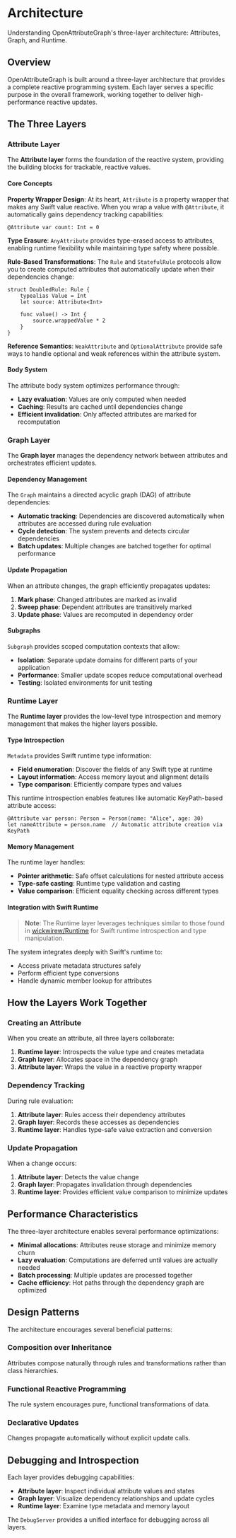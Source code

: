 # Architecture

Understanding OpenAttributeGraph's three-layer architecture: Attributes, Graph, and Runtime.

## Overview

OpenAttributeGraph is built around a three-layer architecture that provides a complete reactive programming system. Each layer serves a specific purpose in the overall framework, working together to deliver high-performance reactive updates.

## The Three Layers

### Attribute Layer

The **Attribute layer** forms the foundation of the reactive system, providing the building blocks for trackable, reactive values.

#### Core Concepts

**Property Wrapper Design**: At its heart, ``Attribute`` is a property wrapper that makes any Swift value reactive. When you wrap a value with `@Attribute`, it automatically gains dependency tracking capabilities:

    @Attribute var count: Int = 0

**Type Erasure**: ``AnyAttribute`` provides type-erased access to attributes, enabling runtime flexibility while maintaining type safety where possible.

**Rule-Based Transformations**: The ``Rule`` and ``StatefulRule`` protocols allow you to create computed attributes that automatically update when their dependencies change:

    struct DoubledRule: Rule {
        typealias Value = Int
        let source: Attribute<Int>
        
        func value() -> Int {
            source.wrappedValue * 2
        }
    }

**Reference Semantics**: ``WeakAttribute`` and ``OptionalAttribute`` provide safe ways to handle optional and weak references within the attribute system.

#### Body System

The attribute body system optimizes performance through:
- **Lazy evaluation**: Values are only computed when needed
- **Caching**: Results are cached until dependencies change
- **Efficient invalidation**: Only affected attributes are marked for recomputation

### Graph Layer

The **Graph layer** manages the dependency network between attributes and orchestrates efficient updates.

#### Dependency Management

The ``Graph`` maintains a directed acyclic graph (DAG) of attribute dependencies:

- **Automatic tracking**: Dependencies are discovered automatically when attributes are accessed during rule evaluation
- **Cycle detection**: The system prevents and detects circular dependencies
- **Batch updates**: Multiple changes are batched together for optimal performance

#### Update Propagation

When an attribute changes, the graph efficiently propagates updates:

1. **Mark phase**: Changed attributes are marked as invalid
2. **Sweep phase**: Dependent attributes are transitively marked
3. **Update phase**: Values are recomputed in dependency order

#### Subgraphs

``Subgraph`` provides scoped computation contexts that allow:
- **Isolation**: Separate update domains for different parts of your application
- **Performance**: Smaller update scopes reduce computational overhead
- **Testing**: Isolated environments for unit testing

### Runtime Layer

The **Runtime layer** provides the low-level type introspection and memory management that makes the higher layers possible.

#### Type Introspection

``Metadata`` provides Swift runtime type information:
- **Field enumeration**: Discover the fields of any Swift type at runtime
- **Layout information**: Access memory layout and alignment details
- **Type comparison**: Efficiently compare types and values

This runtime introspection enables features like automatic KeyPath-based attribute access:

    @Attribute var person: Person = Person(name: "Alice", age: 30)
    let nameAttribute = person.name  // Automatic attribute creation via KeyPath

#### Memory Management

The runtime layer handles:
- **Pointer arithmetic**: Safe offset calculations for nested attribute access
- **Type-safe casting**: Runtime type validation and casting
- **Value comparison**: Efficient equality checking across different types

#### Integration with Swift Runtime

> **Note**: The Runtime layer leverages techniques similar to those found in [wickwirew/Runtime](https://github.com/wickwirew/Runtime) for Swift runtime introspection and type manipulation.

The system integrates deeply with Swift's runtime to:
- Access private metadata structures safely
- Perform efficient type conversions
- Handle dynamic member lookup for attributes

## How the Layers Work Together

### Creating an Attribute

When you create an attribute, all three layers collaborate:

1. **Runtime layer**: Introspects the value type and creates metadata
2. **Graph layer**: Allocates space in the dependency graph
3. **Attribute layer**: Wraps the value in a reactive property wrapper

### Dependency Tracking

During rule evaluation:

1. **Attribute layer**: Rules access their dependency attributes
2. **Graph layer**: Records these accesses as dependencies
3. **Runtime layer**: Handles type-safe value extraction and conversion

### Update Propagation

When a change occurs:

1. **Attribute layer**: Detects the value change
2. **Graph layer**: Propagates invalidation through dependencies
3. **Runtime layer**: Provides efficient value comparison to minimize updates

## Performance Characteristics

The three-layer architecture enables several performance optimizations:

- **Minimal allocations**: Attributes reuse storage and minimize memory churn
- **Lazy evaluation**: Computations are deferred until values are actually needed
- **Batch processing**: Multiple updates are processed together
- **Cache efficiency**: Hot paths through the dependency graph are optimized

## Design Patterns

The architecture encourages several beneficial patterns:

### Composition over Inheritance
Attributes compose naturally through rules and transformations rather than class hierarchies.

### Functional Reactive Programming
The rule system encourages pure, functional transformations of data.

### Declarative Updates
Changes propagate automatically without explicit update calls.

## Debugging and Introspection

Each layer provides debugging capabilities:

- **Attribute layer**: Inspect individual attribute values and states
- **Graph layer**: Visualize dependency relationships and update cycles  
- **Runtime layer**: Examine type metadata and memory layout

The ``DebugServer`` provides a unified interface for debugging across all layers.